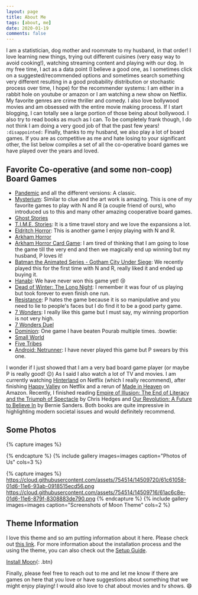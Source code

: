 ```yaml
---
layout: page
title: About Me
tags: [about, me]
date: 2020-01-19
comments: false
---
```


I am a statistician, dog mother and roommate to my husband, in that order! I love learning new things, trying out different cuisines (very easy way to avoid cooking!), watching streaming content and playing with our dog. In my free time, I act as a data point (I believe a good one, as I sometimes click on a suggested/recommended options and sometimes search something very different resulting in a good probability distribution or stochastic process over time, I hope) for the recommender systems: I am either in a rabbit hole on youtube or amazon or I am watching a new show on Netflix. My favorite genres are crime thriller and comedy. I also love bollywood movies and am obsessed with the entire movie making process. If I start blogging, I can totally see a large portion of those being about bollywood. I also try to read books as much as I can. To be completely frank though, I do not think I am doing a very good job of that the past few years! `:disappointed:` Finally, thanks to my husband, we also play a lot of board games. If you are as competitive as me and hate losing to your significant other, the list below compiles a set of all the co-operative board games we have played over the years and loved.

## Favorite Co-operative (and some non-coop) Board Games
* [Pandemic](https://boardgamegeek.com/boardgame/30549/pandemic) and all the different versions: A classic.
* [Mysterium](https://boardgamegeek.com/boardgame/181304/mysterium): Similar to clue and the art work is amazing. This is one of my favorite games to play with N and R (a couple friend of ours), who introduced us to this and many other amazing cooperative board games.
* [Ghost Stories](https://boardgamegeek.com/boardgame/37046/ghost-stories)
* [T.I.M.E. Stories](https://boardgamegeek.com/boardgame/146508/time-stories): It is a time travel story and we love the expansions a lot.
* [Eldritch Horror](https://boardgamegeek.com/boardgame/146021/eldritch-horror): This is another game I enjoy playing with N and R. 
* [Arkham Horror](https://boardgamegeek.com/boardgame/15987/arkham-horror)
* [Arkham Horror Card Game](https://boardgamegeek.com/boardgame/205637/arkham-horror-card-game): I am tired of thinking that I am going to lose the game till the very end and then we magically end up winning but my husband, P loves it!
* [Batman the Animated Series - Gotham City Under Siege](https://boardgamegeek.com/boardgame/252693/batman-animated-series-gotham-city-under-siege): We recently played this for the first time with N and R, really liked it and ended up buying it. 
* [Hanabi](https://boardgamegeek.com/boardgame/98778/hanabi): We have never won this game yet! :cry:
* [Dead of Winter: The Long Night](https://boardgamegeek.com/boardgame/193037/dead-winter-long-night): I remember it was four of us playing but took forever to even finish one run.
* [Resistance](https://boardgamegeek.com/boardgame/41114/resistance): P hates the game because it is so manipulative and you need to lie to people's faces but I do find it to be a good party game.
* [7 Wonders](https://boardgamegeek.com/boardgame/68448/7-wonders): I really like this game but I must say, my winning proportion is not very high. 
* [7 Wonders Duel](https://boardgamegeek.com/boardgame/173346/7-wonders-duel)
* [Dominion](https://boardgamegeek.com/boardgame/36218/dominion): One game I have beaten Pourab multiple times. :bowtie:
* [Small World](https://boardgamegeek.com/boardgame/40692/small-world)
* [Five Tribes](https://boardgamegeek.com/boardgame/157354/five-tribes)
* [Android: Netrunner](https://boardgamegeek.com/boardgame/124742/android-netrunner): I have never played this game but P swears by this one.

I wonder if I just showed that I am a very bad board game player (or maybe P is really good! :wink:) As I said I also watch a lot of TV and movies. I am currently watching [Hinterland](https://www.imdb.com/title/tt2575968/) on Netflix (which I really recommend), after finishing [Happy Valley](https://www.imdb.com/title/tt3428912/?ref_=nv_sr_srsg_0) on Netflix and a rerun of [Made in Heaven](https://www.imdb.com/title/tt6494622/?ref_=nv_sr_srsg_0) on Amazon. 
Recently, I finished reading [Empire of Illusion: The End of Literacy and the Triumph of Spectacle](https://www.amazon.com/Empire-Illusion-Literacy-Triumph-Spectacle/dp/1568586132/ref=asc_df_1568586132/?tag=hyprod-20&linkCode=df0&hvadid=312446862670&hvpos=1o3&hvnetw=g&hvrand=5909840485477128066&hvpone=&hvptwo=&hvqmt=&hvdev=c&hvdvcmdl=&hvlocint=&hvlocphy=9051678&hvtargid=aud-802037562948:pla-489622427916&psc=1) by Chris Hedges and [Our Revolution: A Future to Believe In](https://www.amazon.com/Our-Revolution-Believe-Bernie-Sanders/dp/1427285330/ref=asc_df_1427285330/?tag=hyprod-20&linkCode=df0&hvadid=312400961658&hvpos=1o1&hvnetw=g&hvrand=17575441291194841534&hvpone=&hvptwo=&hvqmt=&hvdev=c&hvdvcmdl=&hvlocint=&hvlocphy=9051678&hvtargid=pla-570030255825&psc=1) by Bernie Sanders. Both books are quite impressive in highlighting modern societal issues and would definitely recommend.

## Some Photos

{% capture images %}
    <img src="/assets/img/github_photo4.JPG" class="img-responsive" alt=""> </div>
    
{% endcapture %}
{% include gallery images=images caption="Photos of Us" cols=3 %}

{% capture images %}
    https://cloud.githubusercontent.com/assets/754514/14509720/61c61058-01d6-11e6-93ab-0918515ecd56.png
    https://cloud.githubusercontent.com/assets/754514/14509716/61ac6c8e-01d6-11e6-879f-8308883de790.png
{% endcapture %}
{% include gallery images=images caption="Screenshots of Moon Theme" cols=2 %}

## Theme Information

I love this theme and so am putting information about it here. Please check out [this link](https://taylantatli.github.io/Moon/). For more information about the installation process and the using the theme, you can also check out the [Setup Guide](http://taylantatli.me/Moon/moon-theme/).
      
[Install Moon](https://github.com/TaylanTatli/Moon){: .btn}

Finally, please feel free to reach out to me and let me know if there are games on here that you love or have suggestions about something that we might enjoy playing! I would also love to chat about movies and tv shows. :smile:
